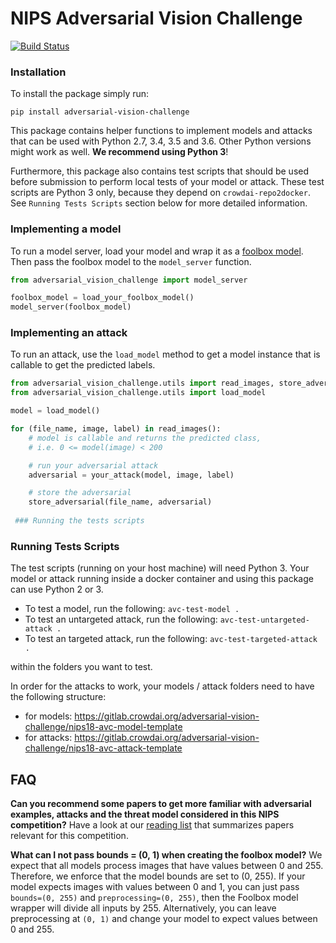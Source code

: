 # NIPS Adversarial Vision Challenge

[![Build Status](https://travis-ci.org/bethgelab/adversarial-vision-challenge.svg?branch=master)](https://travis-ci.org/bethgelab/adversarial-vision-challenge)

### Installation

To install the package simply run:

`pip install adversarial-vision-challenge`

This package contains helper functions to implement models and attacks that can be used with Python 2.7, 3.4, 3.5 and 3.6. Other Python versions might work as well. **We recommend using Python 3**!

Furthermore, this package also contains test scripts that should be used before submission to perform local tests of your model or attack. These test scripts are Python 3 only, because they depend on `crowdai-repo2docker`. See `Running Tests Scripts` section below for more detailed information.


### Implementing a model

To run a model server, load your model and wrap it as a [foolbox model](https://foolbox.readthedocs.io/en/latest/modules/models.html).
Then pass the foolbox model to the `model_server` function.

```python
from adversarial_vision_challenge import model_server

foolbox_model = load_your_foolbox_model()
model_server(foolbox_model)
```

### Implementing an attack

To run an attack, use the `load_model` method to get a model instance that is callable to get the predicted labels.

```python
from adversarial_vision_challenge.utils import read_images, store_adversarial
from adversarial_vision_challenge.utils import load_model

model = load_model()

for (file_name, image, label) in read_images():
    # model is callable and returns the predicted class,
    # i.e. 0 <= model(image) < 200

    # run your adversarial attack
    adversarial = your_attack(model, image, label)

    # store the adversarial
    store_adversarial(file_name, adversarial)
    
 ### Running the tests scripts
```

### Running Tests Scripts

The test scripts (running on your host machine) will need Python 3. Your model or attack running inside a docker container and using this package can use Python 2 or 3.

- To test a model, run the following: `avc-test-model .`
- To test an untargeted attack, run the following: `avc-test-untargeted-attack .`
- To test an targeted attack, run the following: `avc-test-targeted-attack .`

within the folders you want to test.

In order for the attacks to work, your models / attack folders need to have the following structure:
- for models: https://gitlab.crowdai.org/adversarial-vision-challenge/nips18-avc-model-template
- for attacks: https://gitlab.crowdai.org/adversarial-vision-challenge/nips18-avc-attack-template


## FAQ

**Can you recommend some papers to get more familiar with adversarial examples, attacks and the threat model considered in this NIPS competition?**
Have a look at our [reading list](https://medium.com/@wielandbr/reading-list-for-the-nips-2018-adversarial-vision-challenge-63cbac345b2f) that summarizes papers relevant for this competition.

**What can I not pass bounds = (0, 1) when creating the foolbox model?**
We expect that all models process images that have values between 0 and 255. Therefore, we enforce that the model bounds are set to (0, 255). If your model expects images with values between 0 and 1, you can just pass `bounds=(0, 255)` and `preprocessing=(0, 255)`, then the Foolbox model wrapper will divide all inputs by 255. Alternatively, you can leave preprocessing at `(0, 1)` and change your model to expect values between 0 and 255.
